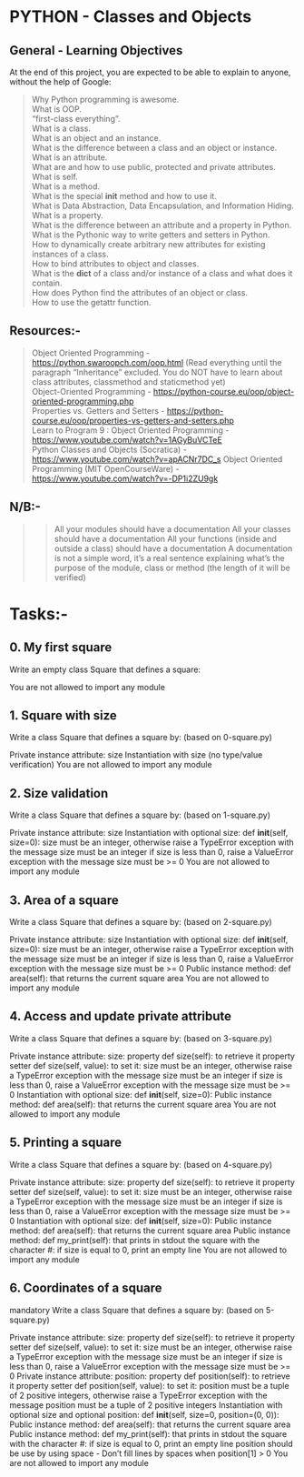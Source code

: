 # PYTHON - Classes and Objects

## General - Learning Objectives
At the end of this project, you are expected to be able to explain to anyone, without the help of Google:

> Why Python programming is awesome.  
> What is OOP.  
> “first-class everything”.  
> What is a class.  
> What is an object and an instance.  
> What is the difference between a class and an object or instance.  
> What is an attribute.  
> What are and how to use public, protected and private attributes.  
> What is self.  
> What is a method.  
> What is the special __init__ method and how to use it.  
> What is Data Abstraction, Data Encapsulation, and Information Hiding.  
> What is a property.  
> What is the difference between an attribute and a property in Python.  
> What is the Pythonic way to write getters and setters in Python.  
> How to dynamically create arbitrary new attributes for existing instances of a class.  
> How to bind attributes to object and classes.  
> What is the __dict__ of a class and/or instance of a class and what does it contain.  
> How does Python find the attributes of an object or class.  
> How to use the getattr function.  

## Resources:-
> Object Oriented Programming - https://python.swaroopch.com/oop.html  (Read everything until the paragraph “Inheritance” excluded. You do NOT have to learn about class attributes, classmethod and staticmethod yet)  
> Object-Oriented Programming - https://python-course.eu/oop/object-oriented-programming.php  
> Properties vs. Getters and Setters - https://python-course.eu/oop/properties-vs-getters-and-setters.php  
> Learn to Program 9 : Object Oriented Programming - https://www.youtube.com/watch?v=1AGyBuVCTeE  
> Python Classes and Objects (Socratica) - https://www.youtube.com/watch?v=apACNr7DC_s
> Object Oriented Programming (MIT OpenCourseWare) - https://www.youtube.com/watch?v=-DP1i2ZU9gk  

## N/B:- 
>> All your modules should have a documentation 
>> All your classes should have a documentation 
>> All your functions (inside and outside a class) should have a documentation
>> A documentation is not a simple word, it’s a real sentence explaining what’s the purpose of the module, class or method (the length of it will be verified)

# Tasks:- 

## 0. My first square

Write an empty class Square that defines a square:

You are not allowed to import any module

## 1. Square with size

Write a class Square that defines a square by: (based on 0-square.py)

Private instance attribute: size
Instantiation with size (no type/value verification)
You are not allowed to import any module

## 2. Size validation

Write a class Square that defines a square by: (based on 1-square.py)

Private instance attribute: size
Instantiation with optional size: def __init__(self, size=0):
size must be an integer, otherwise raise a TypeError exception with the message size must be an integer
if size is less than 0, raise a ValueError exception with the message size must be >= 0
You are not allowed to import any module

## 3. Area of a square

Write a class Square that defines a square by: (based on 2-square.py)

Private instance attribute: size
Instantiation with optional size: def __init__(self, size=0):
size must be an integer, otherwise raise a TypeError exception with the message size must be an integer
if size is less than 0, raise a ValueError exception with the message size must be >= 0
Public instance method: def area(self): that returns the current square area
You are not allowed to import any module

## 4. Access and update private attribute

Write a class Square that defines a square by: (based on 3-square.py)

Private instance attribute: size:
property def size(self): to retrieve it
property setter def size(self, value): to set it:
    size must be an integer, otherwise raise a TypeError exception with the message size     must be an integer
    if size is less than 0, raise a ValueError exception with the message size must be >=     0
Instantiation with optional size: def __init__(self, size=0):
Public instance method: def area(self): that returns the current square area
You are not allowed to import any module

## 5. Printing a square

Write a class Square that defines a square by: (based on 4-square.py)

Private instance attribute: size:
property def size(self): to retrieve it
property setter def size(self, value): to set it:
    size must be an integer, otherwise raise a TypeError exception with the message size    must be an integer
   if size is less than 0, raise a ValueError exception with the message size must be >=    0
Instantiation with optional size: def __init__(self, size=0):
Public instance method: def area(self): that returns the current square area
Public instance method: def my_print(self): that prints in stdout the square with the character #:
if size is equal to 0, print an empty line
You are not allowed to import any module 

## 6. Coordinates of a square
mandatory
Write a class Square that defines a square by: (based on 5-square.py)

Private instance attribute: size:
    property def size(self): to retrieve it
    property setter def size(self, value): to set it:
        size must be an integer, otherwise raise a TypeError exception with the message           size must be an integer
        if size is less than 0, raise a ValueError exception with the message size must           be >=  0
Private instance attribute: position:
    property def position(self): to retrieve it
    property setter def position(self, value): to set it:
          position must be a tuple of 2 positive integers, otherwise raise a TypeError             exception with the message position must be a tuple of 2 positive integers
Instantiation with optional size and optional position: def __init__(self, size=0, position=(0, 0)):
Public instance method: def area(self): that returns the current square area
Public instance method: def my_print(self): that prints in stdout the square with the character #:
      if size is equal to 0, print an empty line
      position should be use by using space - Don’t fill lines by spaces when position[1]       > 0
You are not allowed to import any module
